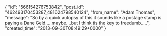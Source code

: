  {
   "id": "566154276753842",
   "post_id": "462493170453287_481624798540124",
   "from_name": "Adam Thomas",
   "message": "So by a quick autopsy of this it sounds like a postage stamp is paying a Dane Geld.....maybe. ..but I think tis the key to freedumb.....",
   "created_time": "2013-09-30T08:49:29+0000"
 }
